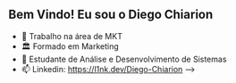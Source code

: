 ## Bem Vindo! Eu sou o Diego Chiarion

- 🚀 Trabalho na área de MKT
- 🏛️ Formado em Marketing
- 🌱 Estudante de Análise e Desenvolvimento de Sistemas
- 📫 Linkedin: https://l1nk.dev/Diego-Chiarion
-->
